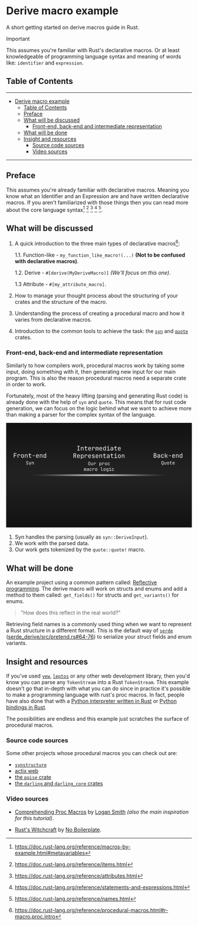 # Derive macro example

A short getting started on derive macros guide in Rust.

> [!IMPORTANT]
> This assumes you're familiar with Rust's declarative macros. Or at least
> knowledgeable of programming language syntax and meaning of words like:
> `identifier` and `expression`.

## Table of Contents

---

- [Derive macro example](#derive-macro-example)
  - [Table of Contents](#table-of-contents)
  - [Preface](#preface)
  - [What will be discussed](#what-will-be-discussed)
    - [Front-end, back-end and intermediate representation](#front-end-back-end-and-intermediate-representation)
  - [What will be done](#what-will-be-done)
  - [Insight and resources](#insight-and-resources)
    - [Source code sources](#source-code-sources)
    - [Video sources](#video-sources)

---

## Preface

This assumes you're already familiar with declarative macros. Meaning you know
what an Identifier and an Expression are and have written declarative macros.
If you aren't familiarized with those things then you can read more about the
core language syntax[^1] [^2] [^3] [^4] [^5].

[^1]: <https://doc.rust-lang.org/reference/macros-by-example.html#metavariables>

[^2]: <https://doc.rust-lang.org/reference/items.html>

[^3]: <https://doc.rust-lang.org/reference/attributes.html>

[^4]: <https://doc.rust-lang.org/reference/statements-and-expressions.html>

[^5]: <https://doc.rust-lang.org/reference/names.html>

## What will be discussed

1. A quick introduction to the three main types of declarative macros[^6]:

   1.1. Function-like - `my_function_like_macro!(...)` **(Not to be confused with
   declarative macros)**.

   1.2. Derive - `#[derive(MyDeriveMacro)]` _(We'll focus on this one)_.

   1.3 Attribute - `#[my_attribute_macro]`.

2. How to manage your thought process about the structuring of your crates and
   the structure of the macro.
3. Understanding the process of creating a procedural macro and how it varies
   from declarative macros.
4. Introduction to the common tools to achieve the task: the
   [`syn`](https://docs.rs/syn/ "docs.rs/syn") and
   [`quote`](https://docs.rs/quote/ "docs.rs/quote") crates.

[^6]: <https://doc.rust-lang.org/reference/procedural-macros.html#r-macro.proc.intro>

### Front-end, back-end and intermediate representation

Similarly to how compilers work, procedural macros work by taking some input,
doing something with it, then generating new input for our main program. This
is also the reason procedural macros need a separate crate in order to work.

Fortunately, most of the heavy lifting (parsing and generating Rust code) is
already done with the help of `syn` and `quote`. This means that for rust code
generation, we can focus on the logic behind what we want to achieve more than
making a parser for the complex syntax of the language.

![Visual representation of syn being the front-end and quote as the back-end](./assets/front-end-ir-back-end.png "Visual representation of syn being the front-end and quote as the back-end")

1. Syn handles the parsing (usually as `syn::DeriveInput`).
2. We work with the parsed data.
3. Our work gets tokenized by the `quote::quote!` macro.

## What will be done

An example project using a common pattern called: [Reflective
programming](https://en.wikipedia.org/wiki/Reflective_programming). The derive
macro will work on structs and enums and add a method to them called:
`get_fields()` for structs and `get_variants()` for enums.

> "How does this reflect in the real world?"

Retrieving field names is a commonly used thing when we want to represent a
Rust structure in a different format. This is the default way of
[`serde`](https://docs.rs/serde/ "docs.rs/serde")
([serde_derive/src/pretend.rs#64-76](https://docs.rs/serde_derive/1.0.217/src/serde_derive/pretend.rs.html#64-76))
to serialize your struct fields and enum variants.

## Insight and resources

If you've used [`yew`](https://docs.rs/yew/ "docs.rs/yew"),
[`leptos`](https://docs.rs/leptos/ "docs.rs/leptos") or any other web
development library, then you'd know you can parse any `TokenStream` into a
Rust `TokenStream`. This example doesn't go that in-depth with what you can do
since in practice it's possible to make a programming language with rust's proc
macros. In fact, people have also done that with a
[Python interpreter written in Rust](https://github.com/RustPython/RustPython "GitHub/RustPython/RustPython")
or [Python bindings in Rust](https://github.com/PyO3/pyo3 "GitHub/PyO3/pyo3").

The possibilities are endless and this example just scratches the surface of
procedural macros.

### Source code sources

Some other projects whose procedural macros you can check out are:

- [`synstructure`](https://github.com/mystor/synstructure "GitHub/mystor/synstructure")
- [actix web](https://github.com/search?q=repo%3Aactix%2Factix-web+proc_macro&type=code "`proc_macro` source code search results")
- [the `poise` crate](https://github.com/serenity-rs/poise/blob/current/macros/src/lib.rs "GitHub/serenity-rs/poise/macros/lib.rs")
- [the `darling` and `darling_core` crates](https://github.com/search?q=repo%3ATedDriggs%2Fdarling%20proc_macro&type=code "`proc_macro` source code search results")

### Video sources

- [Comprehending Proc Macros](https://www.youtube.com/watch?v=SMCRQj9Hbx8)
  by [Logan Smith](https://www.youtube.com/@_noisecode)
  _(also the main inspiration for this tutorial)_.

- [Rust's Witchcraft](https://www.youtube.com/watch?v=MWRPYBoCEaY)
  by [No Boilerplate](https://www.youtube.com/@NoBoilerplate).
